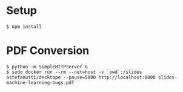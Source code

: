 # Setup

    $ npm install

# PDF Conversion

    $ python -m SimpleHTTPServer &
    $ sudo docker run --rm --net=host -v `pwd`:/slides astefanutti/decktape --pause=5000 http://localhost:8000 slides-machine-learning-bugs.pdf
